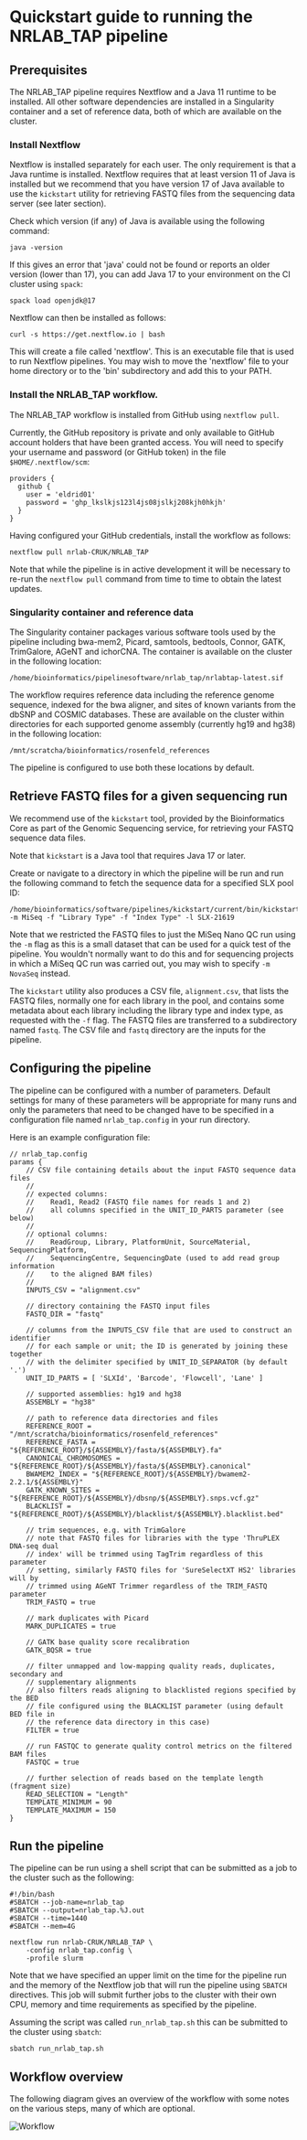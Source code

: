 # Quickstart guide to running the NRLAB_TAP pipeline

## Prerequisites

The NRLAB_TAP pipeline requires Nextflow and a Java 11 runtime to be installed.
All other software dependencies are installed in a Singularity container and a
set of reference data, both of which are available on the cluster.

### Install Nextflow

Nextflow is installed separately for each user. The only requirement is that a
Java runtime is installed. Nextflow requires that at least version 11 of Java is
installed but we recommend that you have version 17 of Java available to use the
`kickstart` utility for retrieving FASTQ files from the sequencing data server
(see later section).

Check which version (if any) of Java is available using the following command:

```
java -version
```

If this gives an error that 'java' could not be found or reports an older
version (lower than 17), you can add Java 17 to your environment on the CI
cluster using `spack`:

```
spack load openjdk@17
```

Nextflow can then be installed as follows:

```
curl -s https://get.nextflow.io | bash 
```

This will create a file called 'nextflow'. This is an executable file that is
used to run Nextflow pipelines. You may wish to move the 'nextflow' file to your
home directory or to the 'bin' subdirectory and add this to your PATH.

### Install the NRLAB_TAP workflow.

The NRLAB_TAP workflow is installed from GitHub using `nextflow pull`.

Currently, the GitHub repository is private and only available to GitHub account
holders that have been granted access. You will need to specify your username and
password (or GitHub token) in the file `$HOME/.nextflow/scm`:

```
providers {
  github {
    user = 'eldrid01'
    password = 'ghp_lkslkjs123l4js08jslkj208kjh0hkjh'
  }
}
```

Having configured your GitHub credentials, install the workflow as follows:

```
nextflow pull nrlab-CRUK/NRLAB_TAP
```

Note that while the pipeline is in active development it will be necessary to
re-run the `nextflow pull` command from time to time to obtain the latest
updates.

### Singularity container and reference data

The Singularity container packages various software tools used by the pipeline
including bwa-mem2, Picard, samtools, bedtools, Connor, GATK, TrimGalore, AGeNT
and ichorCNA. The container is available on the cluster in the following
location:

```
/home/bioinformatics/pipelinesoftware/nrlab_tap/nrlabtap-latest.sif
```

The workflow requires reference data including the reference genome sequence,
indexed for the bwa aligner, and sites of known variants from the dbSNP and
COSMIC databases. These are available on the cluster within directories for each
supported genome assembly (currently hg19 and hg38) in the following location:

```
/mnt/scratcha/bioinformatics/rosenfeld_references
```

The pipeline is configured to use both these locations by default.

## Retrieve FASTQ files for a given sequencing run

We recommend use of the `kickstart` tool, provided by the Bioinformatics Core as
part of the Genomic Sequencing service, for retrieving your FASTQ sequence data
files.

Note that `kickstart` is a Java tool that requires Java 17 or later.

Create or navigate to a directory in which the pipeline will be run and run the
following command to fetch the sequence data for a specified SLX pool ID:

```
/home/bioinformatics/software/pipelines/kickstart/current/bin/kickstart -m MiSeq -f "Library Type" -f "Index Type" -l SLX-21619
```

Note that we restricted the FASTQ files to just the MiSeq Nano QC run using the
`-m` flag as this is a small dataset that can be used for a quick test of the
pipeline. You wouldn't normally want to do this and for sequencing projects in
which a MiSeq QC run was carried out, you may wish to specify `-m NovaSeq`
instead.

The `kickstart` utility also produces a CSV file, `alignment.csv`, that lists
the FASTQ files, normally one for each library in the pool, and contains some
metadata about each library including the library type and index type, as
requested with the `-f` flag. The FASTQ files are transferred to a subdirectory
named `fastq`. The CSV file and `fastq` directory are the inputs for the
pipeline.

## Configuring the pipeline

The pipeline can be configured with a number of parameters. Default settings
for many of these parameters will be appropriate for many runs and only the
parameters that need to be changed have to be specified in a configuration
file named `nrlab_tap.config` in your run directory.

Here is an example configuration file:

```
// nrlab_tap.config
params {
    // CSV file containing details about the input FASTQ sequence data files
    //
    // expected columns:
    //    Read1, Read2 (FASTQ file names for reads 1 and 2)
    //    all columns specified in the UNIT_ID_PARTS parameter (see below)
    //
    // optional columns:
    //    ReadGroup, Library, PlatformUnit, SourceMaterial, SequencingPlatform,
    //    SequencingCentre, SequencingDate (used to add read group information
    //    to the aligned BAM files)
    //
    INPUTS_CSV = "alignment.csv"

    // directory containing the FASTQ input files
    FASTQ_DIR = "fastq"

    // columns from the INPUTS_CSV file that are used to construct an identifier
    // for each sample or unit; the ID is generated by joining these together
    // with the delimiter specified by UNIT_ID_SEPARATOR (by default '.')
    UNIT_ID_PARTS = [ 'SLXId', 'Barcode', 'Flowcell', 'Lane' ]

    // supported assemblies: hg19 and hg38
    ASSEMBLY = "hg38"

    // path to reference data directories and files
    REFERENCE_ROOT = "/mnt/scratcha/bioinformatics/rosenfeld_references"
    REFERENCE_FASTA = "${REFERENCE_ROOT}/${ASSEMBLY}/fasta/${ASSEMBLY}.fa"
    CANONICAL_CHROMOSOMES = "${REFERENCE_ROOT}/${ASSEMBLY}/fasta/${ASSEMBLY}.canonical"
    BWAMEM2_INDEX = "${REFERENCE_ROOT}/${ASSEMBLY}/bwamem2-2.2.1/${ASSEMBLY}"
    GATK_KNOWN_SITES = "${REFERENCE_ROOT}/${ASSEMBLY}/dbsnp/${ASSEMBLY}.snps.vcf.gz"
    BLACKLIST = "${REFERENCE_ROOT}/${ASSEMBLY}/blacklist/${ASSEMBLY}.blacklist.bed"

    // trim sequences, e.g. with TrimGalore
    // note that FASTQ files for libraries with the type 'ThruPLEX DNA-seq dual
    // index' will be trimmed using TagTrim regardless of this parameter
    // setting, similarly FASTQ files for 'SureSelectXT HS2' libraries will by
    // trimmed using AGeNT Trimmer regardless of the TRIM_FASTQ parameter
    TRIM_FASTQ = true

    // mark duplicates with Picard
    MARK_DUPLICATES = true

    // GATK base quality score recalibration
    GATK_BQSR = true

    // filter unmapped and low-mapping quality reads, duplicates, secondary and
    // supplementary alignments
    // also filters reads aligning to blacklisted regions specified by the BED
    // file configured using the BLACKLIST parameter (using default BED file in
    // the reference data directory in this case)
    FILTER = true

    // run FASTQC to generate quality control metrics on the filtered BAM files
    FASTQC = true

    // further selection of reads based on the template length (fragment size)
    READ_SELECTION = "Length"
    TEMPLATE_MINIMUM = 90
    TEMPLATE_MAXIMUM = 150
}
```

## Run the pipeline

The pipeline can be run using a shell script that can be submitted as a job to
the cluster such as the following:

```
#!/bin/bash
#SBATCH --job-name=nrlab_tap
#SBATCH --output=nrlab_tap.%J.out
#SBATCH --time=1440
#SBATCH --mem=4G

nextflow run nrlab-CRUK/NRLAB_TAP \
	-config nrlab_tap.config \
	-profile slurm
```

Note that we have specified an upper limit on the time for the pipeline run and
the memory of the Nextflow job that will run the pipeline using `SBATCH`
directives. This job will submit further jobs to the cluster with their own CPU,
memory and time requirements as specified by the pipeline.

Assuming the script was called `run_nrlab_tap.sh` this can be submitted to the
cluster using `sbatch`:

```
sbatch run_nrlab_tap.sh
```

## Workflow overview

The following diagram gives an overview of the workflow with some notes on the
various steps, many of which are optional.

![Workflow](workflow.drawio.svg)